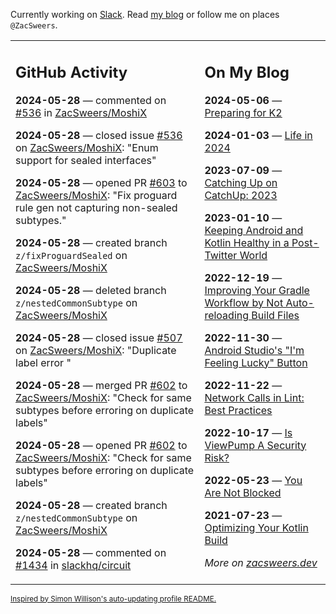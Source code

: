 Currently working on [Slack](https://slack.com/). Read [my blog](https://zacsweers.dev/) or follow me on places `@ZacSweers`.

<table><tr><td valign="top" width="60%">

## GitHub Activity
<!-- githubActivity starts -->
**2024-05-28** — commented on [#536](https://github.com/ZacSweers/MoshiX/issues/536#issuecomment-2136095075) in [ZacSweers/MoshiX](https://github.com/ZacSweers/MoshiX)

**2024-05-28** — closed issue [#536](https://github.com/ZacSweers/MoshiX/issues/536) on [ZacSweers/MoshiX](https://github.com/ZacSweers/MoshiX): "Enum support for sealed interfaces"

**2024-05-28** — opened PR [#603](https://github.com/ZacSweers/MoshiX/pull/603) to [ZacSweers/MoshiX](https://github.com/ZacSweers/MoshiX): "Fix proguard rule gen not capturing non-sealed subtypes."

**2024-05-28** — created branch `z/fixProguardSealed` on [ZacSweers/MoshiX](https://github.com/ZacSweers/MoshiX)

**2024-05-28** — deleted branch `z/nestedCommonSubtype` on [ZacSweers/MoshiX](https://github.com/ZacSweers/MoshiX)

**2024-05-28** — closed issue [#507](https://github.com/ZacSweers/MoshiX/issues/507) on [ZacSweers/MoshiX](https://github.com/ZacSweers/MoshiX): "Duplicate label error "

**2024-05-28** — merged PR [#602](https://github.com/ZacSweers/MoshiX/pull/602) to [ZacSweers/MoshiX](https://github.com/ZacSweers/MoshiX): "Check for same subtypes before erroring on duplicate labels"

**2024-05-28** — opened PR [#602](https://github.com/ZacSweers/MoshiX/pull/602) to [ZacSweers/MoshiX](https://github.com/ZacSweers/MoshiX): "Check for same subtypes before erroring on duplicate labels"

**2024-05-28** — created branch `z/nestedCommonSubtype` on [ZacSweers/MoshiX](https://github.com/ZacSweers/MoshiX)

**2024-05-28** — commented on [#1434](https://github.com/slackhq/circuit/issues/1434#issuecomment-2136035807) in [slackhq/circuit](https://github.com/slackhq/circuit)
<!-- githubActivity ends -->
</td><td valign="top" width="40%">

## On My Blog
<!-- blog starts -->
**2024-05-06** — [Preparing for K2](https://www.zacsweers.dev/preparing-for-k2/)

**2024-01-03** — [Life in 2024](https://www.zacsweers.dev/life-in-2024/)

**2023-07-09** — [Catching Up on CatchUp: 2023](https://www.zacsweers.dev/catching-up-on-catchup-2023/)

**2023-01-10** — [Keeping Android and Kotlin Healthy in a Post-Twitter World](https://www.zacsweers.dev/keeping-android-healthy/)

**2022-12-19** — [Improving Your Gradle Workflow by Not Auto-reloading Build Files](https://www.zacsweers.dev/improving-your-workflow-by-not-auto-reloading-build-files/)

**2022-11-30** — [Android Studio's "I'm Feeling Lucky" Button](https://www.zacsweers.dev/android-studios-im-feeling-lucky-button/)

**2022-11-22** — [Network Calls in Lint: Best Practices](https://www.zacsweers.dev/network-calls-in-lint-best-practices/)

**2022-10-17** — [Is ViewPump A Security Risk?](https://www.zacsweers.dev/is-viewpump-a-security-risk/)

**2022-05-23** — [You Are Not Blocked](https://www.zacsweers.dev/you-are-not-blocked/)

**2021-07-23** — [Optimizing Your Kotlin Build](https://www.zacsweers.dev/optimizing-your-kotlin-build/)
<!-- blog ends -->
_More on [zacsweers.dev](https://zacsweers.dev/)_
</td></tr></table>

<sub><a href="https://simonwillison.net/2020/Jul/10/self-updating-profile-readme/">Inspired by Simon Willison's auto-updating profile README.</a></sub>